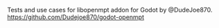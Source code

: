 Tests and use cases for libopenmpt addon for Godot by @DudeJoe870. https://github.com/Dudejoe870/godot-openmpt
